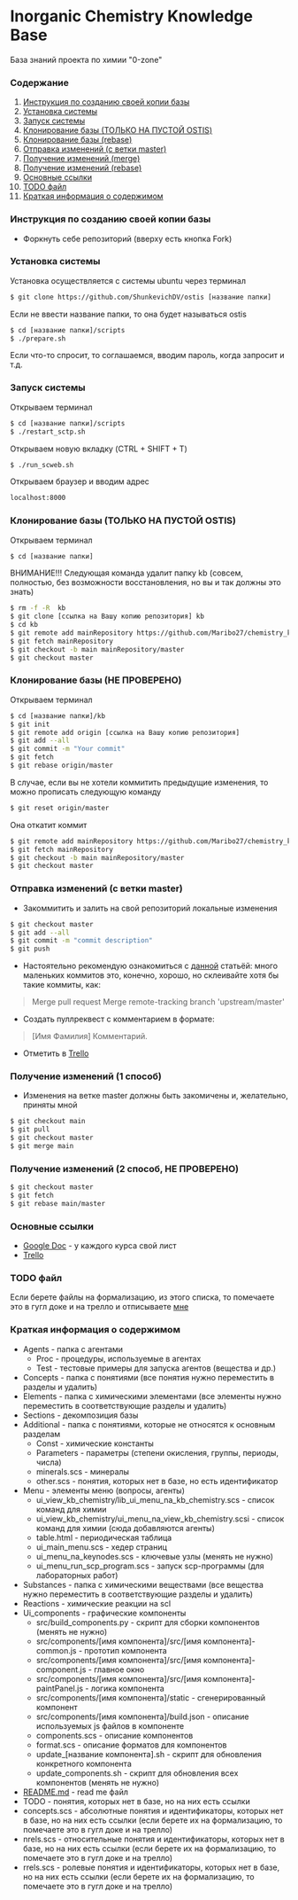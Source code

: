 # Inorganic Chemistry Knowledge Base
База знаний проекта по химии "0-zone"

### Содержание  
1. [Инструкция по созданию своей копии базы](#instruction)
2. [Установка системы](#installing)
3. [Запуск системы](#start)
4. [Клонирование базы (ТОЛЬКО НА ПУСТОЙ OSTIS)](#emptycloning)
4. [Клонирование базы (rebase)](#cloning)
5. [Отправка изменений (с ветки master)](#pushing)
6. [Получение изменений (merge)](#pulling)
6. [Получение изменений (rebase)](#rebasing)
7. [Основные ссылки](#links)
8. [TODO файл](#todo)
9. [Краткая информация о содержимом](#content)

### <a name="instruction"></a> Инструкция по созданию своей копии базы
- Форкнуть себе репозиторий (вверху есть кнопка Fork)

### <a name="installing"></a> Установка системы
Установка осуществляется с системы ubuntu через терминал
```sh
$ git clone https://github.com/ShunkevichDV/ostis [название папки]
```
Если не ввести название папки, то она будет называться ostis
```sh
$ cd [название папки]/scripts
$ ./prepare.sh
```
Если что-то спросит, то соглашаемся, вводим пароль, когда запросит и т.д.

### <a name="start"></a> Запуск системы
Открываем терминал
```sh
$ cd [название папки]/scripts
$ ./restart_sctp.sh
```
Открываем новую вкладку (CTRL + SHIFT + T)
```sh
$ ./run_scweb.sh
```
Открываем браузер и вводим адрес
```sh
localhost:8000
```

### <a name="emptycloning"></a> Клонирование базы (ТОЛЬКО НА ПУСТОЙ OSTIS)
Открываем терминал
```sh
$ cd [название папки]
```
ВНИМАНИЕ!!! Следующая команда удалит папку kb (совсем, полностью, без возможности восстановления, но вы и так должны это знать)
```sh
$ rm -f -R  kb
$ git clone [ссылка на Вашу копию репозитория] kb
$ cd kb
$ git remote add mainRepository https://github.com/Maribo27/chemistry_kb
$ git fetch mainRepository
$ git checkout -b main mainRepository/master
$ git checkout master
```

### <a name="cloning"></a> Клонирование базы (НЕ ПРОВЕРЕНО)
Открываем терминал
```sh
$ cd [название папки]/kb
$ git init
$ git remote add origin [ссылка на Вашу копию репозитория]
$ git add --all
$ git commit -m "Your commit"
$ git fetch
$ git rebase origin/master
```
В случае, если вы не хотели коммитить предыдущие изменения, то можно прописать следующую команду
```sh
$ git reset origin/master
```
Она откатит коммит
```sh
$ git remote add mainRepository https://github.com/Maribo27/chemistry_kb
$ git fetch mainRepository
$ git checkout -b main mainRepository/master
$ git checkout master
```

### <a name="pushing"></a> Отправка изменений (с ветки master)
- Закоммитить и залить на свой репозиторий локальные изменения
```sh
$ git checkout master
$ git add --all
$ git commit -m "commit description"
$ git push
```
- Настоятельно рекомендую ознакомиться с [данной](https://htmlacademy.ru/blog/27-how-to-squash-commits-and-why-it-is-needed) статьёй: много маленьких коммитов это, конечно, хорошо, но склеивайте хотя бы такие коммиты, как:
> Merge pull request
> Merge remote-tracking branch 'upstream/master' 
- Создать пуллреквест c комментарием в формате: 
> [Имя Фамилия] Комментарий.
- Отметить в [Trello]

### <a name="pulling"></a> Получение изменений (1 способ)
- Изменения на ветке master должны быть закомичены и, желательно, приняты мной
```sh
$ git checkout main
$ git pull
$ git checkout master
$ git merge main
```

### <a name="rebasing"></a> Получение изменений (2 способ, НЕ ПРОВЕРЕНО)
```sh
$ git checkout master
$ git fetch
$ git rebase main/master
```

### <a name="links"></a> Основные ссылки
- [Google Doc] - у каждого курса свой лист
- [Trello]

### <a name="todo"></a> TODO файл
Если берете файлы на формализацию, из этого списка, то помечаете это в гугл доке и на трелло и отписываете [мне](https://vk.com/id8930868)

### <a name="content"></a> Краткая информация о содержимом
- Agents - папка с агентами
    - Proc - процедуры, используемые в агентах
    - Test - тестовые примеры для запуска агентов (вещества и др.)
- Concepts - папка с понятиями (все понятия нужно переместить в разделы и удалить)
- Elements - папка с химическими элементами (все элементы нужно переместить в соответствующие разделы и удалить)
- Sections - декомпозиция базы
- Additional - папка с понятиями, которые не относятся к основным разделам
    - Const - химические константы
	- Parameters - параметры (степени окисления, группы, периоды, числа)
	- minerals.scs - минералы
	- other.scs - понятия, которых нет в базе, но есть идентификатор
- Menu - элементы меню (вопросы, агенты)
    - ui_view_kb_chemistry/lib_ui_menu_na_kb_chemistry.scs - список команд для химии
    - ui_view_kb_chemistry/ui_menu_na_view_kb_chemistry.scsi - список команд для химии (сюда добавляются агенты)
    - table.html - периодическая таблица
    - ui_main_menu.scs - хедер страниц
    - ui_menu_na_keynodes.scs - ключевые узлы (менять не нужно)
    - ui_menu_run_scp_program.scs - запуск scp-программы (для лабораторных работ)
- Substances - папка с химическими веществами (все вещества нужно переместить в соответствующие разделы и удалить)
- Reactions - химические реакции на scl
- Ui_components - графические компоненты
    - src/build_components.py - скрипт для сборки компонентов (менять не нужно)
    - src/components/[имя компонента]/src/[имя компонента]-common.js - прототип компонента
    - src/components/[имя компонента]/src/[имя компонента]-component.js - главное окно
    - src/components/[имя компонента]/src/[имя компонента]-paintPanel.js - логика компонента
    - src/components/[имя компонента]/static - сгенерированный компонент
    - src/components/[имя компонента]/build.json - описание используемых js файлов в компоненте
    - components.scs - описание компонентов
    - format.scs - описание форматов для компонентов
    - update_[название компонента].sh - скрипт для обновления конкретного компонента
    - update_components.sh - скрипт для обновления всех компонентов (менять не нужно)
- [README.md](https://github.com/Maribo27/chemistry_kb/blob/master/README.md) - read me файл
- TODO - понятия, которых нет в базе, но на них есть ссылки
- concepts.scs - абсолютные понятия и идентификаторы, которых нет в базе, но на них есть ссылки (если берете их на формализацию, то помечаете это в гугл доке и на трелло)
- nrels.scs - относительные понятия и идентификаторы, которых нет в базе, но на них есть ссылки (если берете их на формализацию, то помечаете это в гугл доке и на трелло)
- rrels.scs - ролевые понятия и идентификаторы, которых нет в базе, но на них есть ссылки (если берете их на формализацию, то помечаете это в гугл доке и на трелло)

[//]: # (These are reference links used in the body of this note and get stripped out when the markdown processor does its job. There is no need to format nicely because it shouldn't be seen. Thanks SO - http://stackoverflow.com/questions/4823468/store-comments-in-markdown-syntax)


   [Google Doc]: <https://docs.google.com/spreadsheets/d/1DVwCNw2nb2aefu-T6yScImUMZA8cTb8-BI2HRelRXDs>
   [Trello]: <https://trello.com/b/KkpDPDcI/%D1%85%D0%B8%D0%BC%D0%B8%D1%8F>
   [OSTIS]: <https://github.com/ShunkevichDV/ostis>
   [База Знаний IMS]: <https://github.com/ShunkevichDV/ims.ostis.kb>
